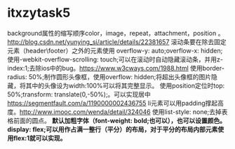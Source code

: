 # itxzytask5
background属性的缩写顺序color，image，repeat，attachment，position 。http://blog.csdn.net/yunying_si/article/details/22381657
滚动条要在除去固定元素（header\footer）之外的元素使用 overflow-y: auto;overflow-x: hidden;使用-webkit-overflow-scrolling: touch;可以在滚动时自动隐藏滚动条，并用z-index:1;去除ios中的bug。https://www.w3cways.com/1988.html
使用border-radius: 50%;制作圆形头像框，使用overflow: hidden;将超出头像框的图片隐藏，将其中的头像设为width:100%可以将其完整显示。
使用position定位时top: 50%;transform: translate(0,-50%);。可以实现居中 https://segmentfault.com/a/1190000002436755
li元素可以用padding撑起高度。http://www.imooc.com/wenda/detail/324046 使用list-style: none;去掉表格前面的圆点。
<strong>默认加粗字体（font-weight: bold;也可以），也可以设置颜色。
display: flex;可以用作占满一整行（平分）的布局，对于平分的布局内部元素使用flex:1就可以实现。